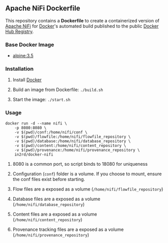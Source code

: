 ## Apache NiFi Dockerfile


This repository contains a **Dockerfile** to create a containerized version of [Apache NiFi](https://nifi.apache.org/) for [Docker](https://www.docker.com/)'s automated build published to the public [Docker Hub Registry](https://registry.hub.docker.com/).


### Base Docker Image

* [alpine:3.5](https://hub.docker.com/_/alpine/)


### Installation

1. Install [Docker](https://www.docker.com/)

2. Build an image from Dockerfile: `./build.sh`

3. Start the image: `./start.sh`


### Usage

    docker run -d --name nifi \
        -p 8080:8080 \
        -v $(pwd)/conf:/home/nifi/conf \
        -v $(pwd)/flowfile:/home/nifi/flowfile_repository \
        -v $(pwd)/database:/home/nifi/database_repository \
        -v $(pwd)/content:/home/nifi/content_repository \
        -v $(pwd)/provenance:/home/nifi/provenance_repository \
        in2rd/docker-nifi

1. 8080 is a common port, so script binds to 18080 for uniqueness

2. Configuration (`conf`) folder is a volume. If you choose to mount, ensure the conf files exist before starting.

3. Flow files are a exposed as a volume (`/home/nifi/flowfile_repository`)

4. Database files are a exposed as a volume (`/home/nifi/database_repository`)

5. Content files are a exposed as a volume (`/home/nifi/content_repository`)

6. Provenance tracking files are a exposed as a volume (`/home/nifi/provenance_repository`)
